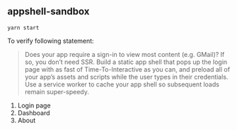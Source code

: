 ## appshell-sandbox

```
yarn start
```

To verify following statement:

>Does your app require a sign-in to view most content (e.g. GMail)?
>If so, you don’t need SSR. Build a static app shell that pops up the login page with as fast of Time-To-Interactive as you can, and preload all of your app’s assets and scripts while the user types in their credentials. Use a service worker to cache your app shell so subsequent loads remain super-speedy.

1. Login page
1. Dashboard
1. About
